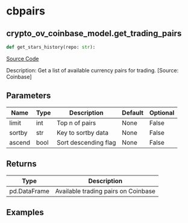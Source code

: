 # cbpairs

## crypto_ov_coinbase_model.get_trading_pairs

```python
def get_stars_history(repo: str):
```
[Source Code](https://github.com/OpenBB-finance/OpenBBTerminal/tree/main/openbb_terminal/cryptocurrency/overview/coinbase_model.py#L23)

Description: Get a list of available currency pairs for trading. [Source: Coinbase]

## Parameters

| Name | Type | Description | Default | Optional |
| ---- | ---- | ----------- | ------- | -------- |
| limit | int | Top n of pairs | None | False |
| sortby | str | Key to sortby data | None | False |
| ascend | bool | Sort descending flag | None | False |

## Returns

| Type | Description |
| ---- | ----------- |
| pd.DataFrame | Available trading pairs on Coinbase |

## Examples

